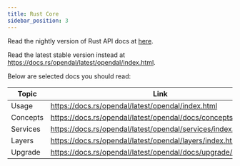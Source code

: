 ```yaml
---
title: Rust Core
sidebar_position: 3
---
```


Read the nightly version of Rust API docs at [here](pathname:///docs/rust/opendal/).

Read the latest stable version instead at https://docs.rs/opendal/latest/opendal/index.html.

Below are selected docs you should read:

| Topic    | Link                                                            |
| -------- | --------------------------------------------------------------- |
| Usage    | https://docs.rs/opendal/latest/opendal/index.html               |
| Concepts | https://docs.rs/opendal/latest/opendal/docs/concepts/index.html |
| Services | https://docs.rs/opendal/latest/opendal/services/index.html      |
| Layers   | https://docs.rs/opendal/latest/opendal/layers/index.html        |
| Upgrade  | https://docs.rs/opendal/latest/opendal/docs/upgrade/index.html  |

